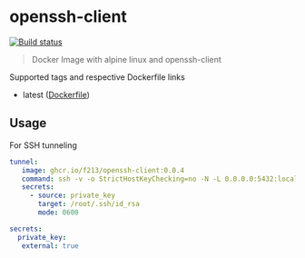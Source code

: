 # openssh-client

[![Build status](https://github.com/f213/openssh-client/actions/workflows/ci.yml/badge.svg)](https://github.com/f213/openssh-client/actions/workflows/ci.yml)

> Docker Image with alpine linux and openssh-client

Supported tags and respective Dockerfile links

- latest ([Dockerfile](https://github.com/f213/openssh-client/blob/master/Dockerfile))


## Usage

For SSH tunneling

```yaml
tunnel:
   image: ghcr.io/f213/openssh-client:0.0.4
   command: ssh -v -o StrictHostKeyChecking=no -N -L 0.0.0.0:5432:localhost:5432 tunnel-user@your-postgres-server
   secrets:
     - source: private_key
       target: /root/.ssh/id_rsa
       mode: 0600

secrets:
  private_key:
   external: true
```
